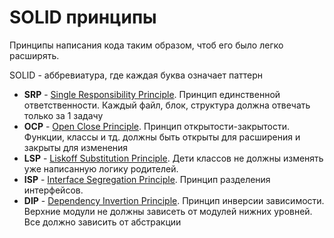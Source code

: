 # SOLID принципы 

Принципы написания кода таким образом, чтоб его было легко расширять.

SOLID - аббревиатура, где каждая буква означает паттерн 

- **SRP** - [Single Responsibility Principle](./SRP.md). Принцип единственной ответственности. Каждый файл, блок, структура должна отвечать только за 1 задачу
- **OCP** - [Open Close Principle](./OCP.md). Принцип открытости-закрытости. Функции, классы и тд. должны быть открыты для расширения и закрыты для изменения
- **LSP** - [Liskoff Substitution Principle](./LSP.md). Дети классов не должны изменять уже написанную логику родителей.
- **ISP** - [Interface Segregation Principle](./ISP.md). Принцип разделения интерфейсов.
- **DIP** - [Dependency Invertion Principle](./DIP.md). Принцип инверсии зависимости. Верхние модули не должны зависеть от модулей нижних уровней. Все должно зависить от абстракции